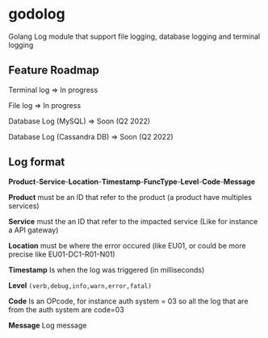# godolog
Golang Log module that support file logging, database logging and terminal logging


## Feature Roadmap 

Terminal log => In progress

File log => In progress

Database Log (MySQL) => Soon (Q2 2022)

Database Log (Cassandra DB) => Soon (Q2 2022)

## Log format 

**Product**-**Service**-**Location**-**Timestamp**-**FuncType**-**Level**-**Code**-**Message**

**Product** must be an ID that refer to the product (a product have multiples services)

**Service** must the an ID that refer to the impacted service (Like for instance a API gateway)

**Location** must be where the error occured (like EU01, or could be more precise like EU01-DC1-R01-N01)

**Timestamp** Is when the log was triggered (in milliseconds)

**Level** `(verb,debug,info,warn,error,fatal)`

**Code** Is an OPcode, for instance auth system = 03 so all the log that are from the auth system are code=03 

**Message** Log message
